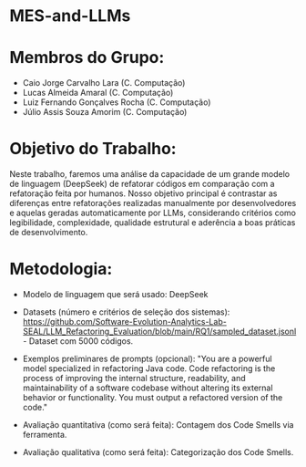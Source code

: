 # MES-and-LLMs

# Membros do Grupo:

 - Caio Jorge Carvalho Lara (C. Computação)
 - Lucas Almeida Amaral (C. Computação)
 - Luiz Fernando Gonçalves Rocha (C. Computação)
 - Júlio Assis Souza Amorim (C. Computação)

# Objetivo do Trabalho:

 Neste trabalho, faremos uma análise da capacidade de um grande modelo de linguagem (DeepSeek) de refatorar códigos em comparação com a refatoração feita por humanos. Nosso objetivo principal é contrastar as diferenças entre refatorações realizadas manualmente por desenvolvedores e aquelas geradas automaticamente por LLMs, considerando critérios como legibilidade, complexidade, qualidade estrutural e aderência a boas práticas de desenvolvimento. 

# Metodologia:

- Modelo de linguagem que será usado: DeepSeek

- Datasets (número e critérios de seleção dos sistemas): https://github.com/Software-Evolution-Analytics-Lab-SEAL/LLM_Refactoring_Evaluation/blob/main/RQ1/sampled_dataset.jsonl - Dataset com 5000 códigos.

- Exemplos preliminares de prompts (opcional): "You are a powerful model specialized in refactoring Java code. Code refactoring is the process of improving the internal structure, readability, and maintainability of a software codebase without altering its external behavior or functionality. You must output a refactored version of the code."

- Avaliação quantitativa (como será feita): Contagem dos Code Smells via ferramenta.

- Avaliação qualitativa (como será feita): Categorização dos Code Smells.

